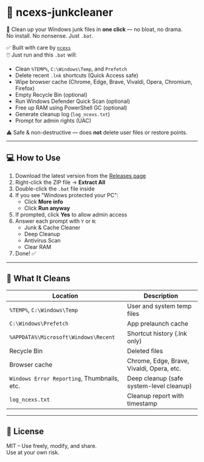 # 🧹 ncexs-junkcleaner

🧼 Clean up your Windows junk files in **one click** — no bloat, no drama.  
No install. No nonsense. Just `.bat`.

✅ Built with care by [`ncexs`](https://github.com/ncexs)  
🖱️ Just run and this `.bat` will:
- Clean `%TEMP%`, `C:\Windows\Temp`, and `Prefetch`
- Delete recent `.lnk` shortcuts (Quick Access safe)
- Wipe browser cache (Chrome, Edge, Brave, Vivaldi, Opera, Chromium, Firefox)
- Empty Recycle Bin (optional)
- Run Windows Defender Quick Scan (optional)
- Free up RAM using PowerShell GC (optional)
- Generate cleanup log (`log_ncexs.txt`)
- Prompt for admin rights (UAC)

⚠️ Safe & non-destructive — does **not** delete user files or restore points.

---

## 💻 How to Use

1. Download the latest version from the [Releases page](https://github.com/ncexs/ncexs-junkcleaner/releases)  
2. Right-click the ZIP file → **Extract All**  
3. Double-click the `.bat` file inside  
4. If you see "Windows protected your PC":
   - Click **More info**
   - Click **Run anyway**  
5. If prompted, click **Yes** to allow admin access  
6. Answer each prompt with `Y` or `N`:
   - Junk & Cache Cleaner  
   - Deep Cleanup  
   - Antivirus Scan  
   - Clear RAM  
7. Done! ✅

---

## 🔐 What It Cleans

| Location                                      | Description                                 |
|-----------------------------------------------|---------------------------------------------|
| `%TEMP%`, `C:\Windows\Temp`                   | User and system temp files                  |
| `C:\Windows\Prefetch`                         | App prelaunch cache                         |
| `%APPDATA%\Microsoft\Windows\Recent`          | Shortcut history (.lnk only)                |
| Recycle Bin                                    | Deleted files                               |
| Browser cache                                 | Chrome, Edge, Brave, Vivaldi, Opera, etc.   |
| `Windows Error Reporting`, Thumbnails, etc.   | Deep cleanup (safe system-level cleanup)    |
| `log_ncexs.txt`                               | Cleanup report with timestamp               |

---

## 🤝 License

MIT – Use freely, modify, and share.  
Use at your own risk.
